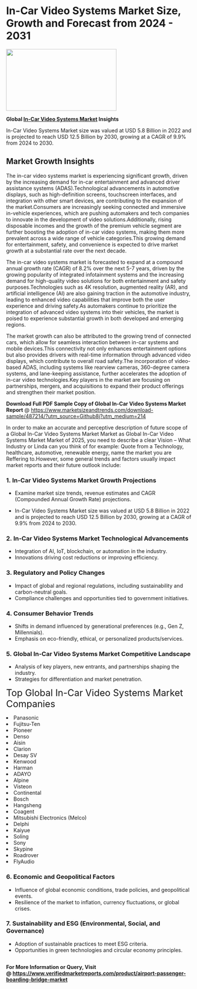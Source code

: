 <H1>In-Car Video Systems Market Size, Growth and Forecast from 2024 - 2031</H1><img class="aligncenter size-medium wp-image-584254" src="https://thirdeyenews.in/wp-content/uploads/2024/09/Global-Market-Research-300x168.jpeg" alt="" width="300" height="168" /><p><strong>Global&nbsp;<a href="https://www.marketsizeandtrends.com/download-sample/487214/?utm_source=Github8j?utm_medium=214">In-Car Video Systems Market</a> Insights</strong></p><p>In-Car Video Systems Market size was valued at USD 5.8 Billion in 2022 and is projected to reach USD 12.5 Billion by 2030, growing at a CAGR of 9.9% from 2024 to 2030.</p><p><h2>Market Growth Insights</h2> <p>The in-car video systems market is experiencing significant growth, driven by the increasing demand for in-car entertainment and advanced driver assistance systems (ADAS).Technological advancements in automotive displays, such as high-definition screens, touchscreen interfaces, and integration with other smart devices, are contributing to the expansion of the market.Consumers are increasingly seeking connected and immersive in-vehicle experiences, which are pushing automakers and tech companies to innovate in the development of video solutions.Additionally, rising disposable incomes and the growth of the premium vehicle segment are further boosting the adoption of in-car video systems, making them more prevalent across a wide range of vehicle categories.This growing demand for entertainment, safety, and convenience is expected to drive market growth at a substantial rate over the next decade.</p> <p>The in-car video systems market is forecasted to expand at a compound annual growth rate (CAGR) of 8.2% over the next 5-7 years, driven by the growing popularity of integrated infotainment systems and the increasing demand for high-quality video solutions for both entertainment and safety purposes.Technologies such as 4K resolution, augmented reality (AR), and artificial intelligence (AI) are also gaining traction in the automotive industry, leading to enhanced video capabilities that improve both the user experience and driving safety.As automakers continue to prioritize the integration of advanced video systems into their vehicles, the market is poised to experience substantial growth in both developed and emerging regions.<p>The market growth can also be attributed to the growing trend of connected cars, which allow for seamless interaction between in-car systems and mobile devices.This connectivity not only enhances entertainment options but also provides drivers with real-time information through advanced video displays, which contribute to overall road safety.The incorporation of video-based ADAS, including systems like rearview cameras, 360-degree camera systems, and lane-keeping assistance, further accelerates the adoption of in-car video technologies.Key players in the market are focusing on partnerships, mergers, and acquisitions to expand their product offerings and strengthen their market position.</p> <p><span class=""><strong>Download Full PDF Sample Copy of Global In-Car Video Systems Market Report</strong> @ <a href="https://www.marketsizeandtrends.com/download-sample/487214/?utm_source=Github8j?utm_medium=214" target="_blank">https://www.marketsizeandtrends.com/download-sample/487214/?utm_source=Github8j?utm_medium=214</a></span></p><p>In order to make an accurate and perceptive description of future scope of a Global&nbsp;In-Car Video Systems Market Market as Global&nbsp;In-Car Video Systems Market Market of 2025, you need to describe a clear Vision &ndash; What Industry or Linda can you think of for example: Quote from a Technology, healthcare, automotive, renewable energy, name the market you are Reffering to.However, some general trends and factors usually impact market reports and their future outlook include:</p><h3>1.&nbsp;<strong>In-Car Video Systems Market Growth Projections</strong></h3><ul><li>Examine market size trends, revenue estimates and CAGR (Compounded Annual Growth Rate) projections.</li><li><p>In-Car Video Systems Market size was valued at USD 5.8 Billion in 2022 and is projected to reach USD 12.5 Billion by 2030, growing at a CAGR of 9.9% from 2024 to 2030.</p></li></ul><h3>2.&nbsp;<strong>In-Car Video Systems Market Technological Advancements</strong></h3><ul><li>Integration of AI, IoT, blockchain, or automation in the industry.</li><li>Innovations driving cost reductions or improving efficiency.</li></ul><h3>3.&nbsp;<strong>Regulatory and Policy Changes</strong></h3><ul><li>Impact of global and regional regulations, including sustainability and carbon-neutral goals.</li><li>Compliance challenges and opportunities tied to government initiatives.</li></ul><h3>4.&nbsp;<strong>Consumer Behavior Trends</strong></h3><ul><li>Shifts in demand influenced by generational preferences (e.g., Gen Z, Millennials).</li><li>Emphasis on eco-friendly, ethical, or personalized products/services.</li></ul><h3>5.&nbsp;<strong>Global In-Car Video Systems Market Competitive Landscape</strong></h3><ul><li>Analysis of key players, new entrants, and partnerships shaping the industry.</li><li>Strategies for differentiation and market penetration.</li></ul><p data-pm-slice="1 1 []"><span style="color: inherit; font-family: inherit; font-size: 25px;">Top Global In-Car Video Systems Market Companies</span></p><div class="" data-test-id=""><p><li>Panasonic</li><li> Fujitsu-Ten</li><li> Pioneer</li><li> Denso</li><li> Aisin</li><li> Clarion</li><li> Desay SV</li><li> Kenwood</li><li> Harman</li><li> ADAYO</li><li> Alpine</li><li> Visteon</li><li> Continental</li><li> Bosch</li><li> Hangsheng</li><li> Coagent</li><li> Mitsubishi Electronics (Melco)</li><li> Delphi</li><li> Kaiyue</li><li> Soling</li><li> Sony</li><li> Skypine</li><li> Roadrover</li><li> FlyAudio</li></p></div><h3>6.&nbsp;<strong>Economic and Geopolitical Factors</strong></h3><ul><li>Influence of global economic conditions, trade policies, and geopolitical events.</li><li>Resilience of the market to inflation, currency fluctuations, or global crises.</li></ul><h3>7.&nbsp;<strong>Sustainability and ESG (Environmental, Social, and Governance)</strong></h3><ul><li>Adoption of sustainable practices to meet ESG criteria.</li><li>Opportunities in green technologies and circular economy principles.</li></ul><h2><strong style="font-size: 14px;">For More Information or Query, Visit @&nbsp;</strong><a style="background-color: #ffffff; font-size: 14px;" href="https://www.marketsizeandtrends.com/report/in-car-video-systems-market/" target="_blank">https://www.verifiedmarketreports.com/product/airport-passenger-boarding-bridge-market</a></h2>